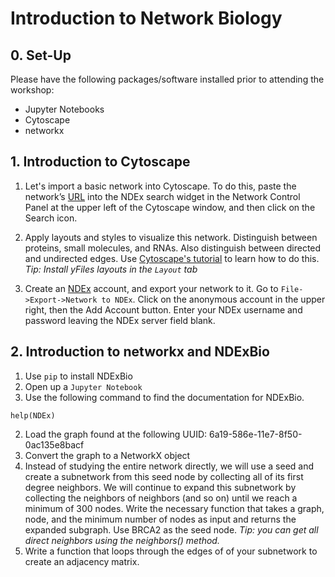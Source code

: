 # Introduction to Network Biology

## 0. Set-Up
Please have the following packages/software installed prior to attending the workshop:

* Jupyter Notebooks
* Cytoscape
* networkx

## 1. Introduction to Cytoscape

1. Let's import a basic network into Cytoscape.  To do this, paste the network’s
[URL](http://www.ndexbio.org/#/network/2b2e62ef-392a-11e8-8695-0ac135e8bacf?accesskey=0c7ae1bef2ce580dd23584d532304fe6756ebc8aa2d86c121df8dca31a04cc2a) into the NDEx search widget in the Network Control Panel at the upper left of the Cytoscape window, and
then click on the Search icon.

2. Apply layouts and styles to visualize this network. Distinguish between proteins, small molecules, and RNAs. Also distinguish between directed and undirected edges. Use [Cytoscape's tutorial](https://cytoscape.github.io/cytoscape-tutorials/protocols/modules/mapping-data/#/) to learn how to do this. *Tip: Install yFiles layouts in the `Layout` tab*

3. Create an [NDEx](http://www.home.ndexbio.org/create-an-ndex-account/) account, and export your network to it. Go to `File->Export->Network to NDEx`. Click on the anonymous account in the upper right, then the Add Account button. Enter your NDEx username and password leaving the NDEx server field blank. 

## 2. Introduction to networkx and NDExBio

1. Use `pip` to install NDExBio
2. Open up a `Jupyter Notebook`
3. Use the following command to find the documentation for NDExBio.
```
help(NDEx)
```
2. Load the graph found at the following UUID: 6a19-586e-11e7-8f50-0ac135e8bacf
3. Convert the graph to a NetworkX object
4. Instead of studying the entire network directly, we will use a seed and create a subnetwork from this seed node by collecting all of its first degree neighbors. We will continue to expand this subnetwork by collecting the neighbors of neighbors (and so on) until we reach a minimum of 300 nodes. Write the necessary function that takes a graph, node, and the minimum number of nodes as input and returns the expanded subgraph. Use BRCA2 as the seed node. *Tip: you can get all direct neighbors using the neighbors() method.*
5. Write a function that loops through the edges of of your subnetwork to create an adjacency matrix.


